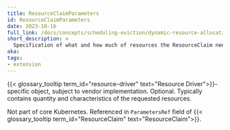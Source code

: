 ```yaml
---
title: ResourceClaimParameters
id: ResourceClaimParameters
date: 2023-10-16
full_link: /docs/concepts/scheduling-eviction/dynamic-resource-allocation/
short_description: >
  Specification of what and how much of resources the ResourceClaim needs.
aka:
tags:
- extension
---
```

 {{< glossary_tooltip term_id="resource-driver" text="Resource Driver">}}-specific object, subject
to vendor implementation. Optional. Typically contains quantity and characteristics of the requested
resources.

<!--more-->

Not part of core Kubernetes. Referenced in `ParametersRef` field of
{{< glossary_tooltip term_id="ResourceClaim" text="ResourceClaim">}}.
